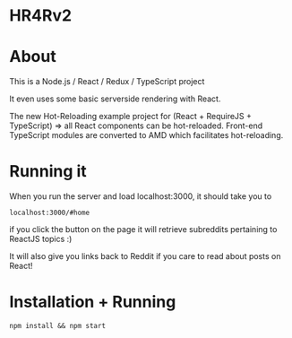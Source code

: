 
# HR4Rv2

# About

This is a Node.js / React / Redux / TypeScript project

It even uses some basic serverside rendering with React.

The new Hot-Reloading example project for (React + RequireJS + TypeScript) => all React components can be hot-reloaded. 
Front-end TypeScript modules are converted to AMD which facilitates hot-reloading.

# Running it

When you run the server and load localhost:3000, it should take you to

`localhost:3000/#home`

if you click the button on the page it will retrieve subreddits pertaining to ReactJS topics :)

It will also give you links back to Reddit if you care to read about posts on React!


# Installation + Running

`npm install && npm start`





